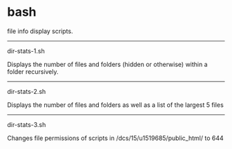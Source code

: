 # bash
file info display scripts.
_________________

dir-stats-1.sh

Displays the number of files and folders (hidden or otherwise) within a folder recursively.
_________________

dir-stats-2.sh

Displays the number of files and folders as well as a list of the largest 5 files
_________________

dir-stats-3.sh

Changes file permissions of scripts in /dcs/15/u1519685/public_html/ to 644

